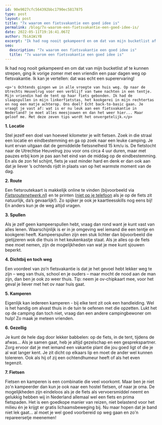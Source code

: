 ```yaml
---
id: 90e9027cfc564392bbc1790ec5817875
type: post
layout: post
title: "7x waarom een fietsvakantie een goed idee is"
permalink: /blog/7x-waarom-een-fietsvakantie-een-goed-idee-is/
date: 2022-05-11T19:16:41.067Z
author: 7biA1WiYB
excerpt: "Ik had nog nooit gekampeerd en om dat van mijn bucketlist af te kunnen strepen, ging ik vorige zomer met een vriendin een paar dagen weg op fietsvakantie. Ik kan je vertellen: dat was echt een superervaring!  "
seo:
  description: "7x waarom een fietsvakantie een goed idee is"
  title: "7x waarom een fietsvakantie een goed idee is"
---
```

Ik had nog nooit gekampeerd en om dat van mijn bucketlist af te kunnen strepen, ging ik vorige zomer met een vriendin een paar dagen weg op fietsvakantie. Ik kan je vertellen: dat was echt een superervaring!  

    <p>'s Ochtends gingen we in alle vroegte van huis weg. Op naar de Utrechts Heuvelrug voor een verblijf van twee nachten in een tentje. Mijn vriendin had de tent op haar fiets gebonden. Ik had de slaapspullen in mijn linkerfietstas, het kookgerei in mijn rechtertas en nog een matje achterop. Ons doel? Echt back-to-basic gaan. Je vraagt je vast af: wat is er nu leuk aan een fietsvakantie in Nederland? je moet alles meesjouwen en dan het weer hier... Maar geloof me. Met deze zeven tips wordt het onvergetelijk.</p>
<p><strong>1. Locatie</strong></p>
<p>Stel jezelf een doel van hoeveel kilometer je wilt fietsen. Zoek in die straal een locatie en eindbestemming en ga op zoek naar een leuke camping. Je kunt ervan uitgaan dat de gemiddelde fietssnelheid 15 km/u is. De fietstocht naar de Utrechtse Heuvelrug zou voor ons circa 4 uur duren, maar met pauzes erbij kom je pas aan het eind van de middag op de eindbestemming. En als de zon fel schijnt, fiets je vast minder hard en denk er dan ook aan dat je liever ’s ochtends rijdt in plaats van op het warmste moment van de dag.</p>
<p><strong>2. Route </strong></p>
<p>Een fietsroutekaart is makkelijk online te vinden (bijvoorbeeld via <a href="http://Fietsroutenetwerk.nl" target="_blank"><em>Fietsroutenetwerk.nl</em></a>) en te printen (<a href="https://original.sevendays.nl/nieuws/boete-van-95-euro-voor-appen-op-de-fiets">niet op je telefoon</a> als je op de fiets zit natuurlijk, da’s gevaarlijk!). Zo spijker je ook je kaartleesskills nog eens bij! En anders kun je de weg altijd vragen. </p>
<p><strong>3. Spullen</strong></p>
<p>Als je zelf geen kampeerspullen hebt, vraag dan rond want je kunt vast van alles lenen. Waarschijnlijk is er in je omgeving wel iemand die een tentje en kookgerei heeft. Kampeerspullen zijn een stuk lichter dan bijvoorbeeld die gietijzeren wok die thuis in het keukenkastje staat. Als je alles op de fiets mee moet nemen, zijn de mogelijkheden van wat je mee kunt sjouwen beperkt.</p>
<p><strong>4. Dichtbij en toch weg </strong></p>
<p>Een voordeel van zo’n fietsvakantie is dat je het gevoel hebt lekker weg te zijn – weg van thuis, school en je ouders – maar mocht de nood aan de man zijn, dan ben je ook zo weer thuis. Tip: neem je ov-chipkaart mee, voor het geval je liever met het ov naar huis gaat.</p>
<p><strong>5. Kamperen</strong></p>
<p>Eigenlijk kan iedereen kamperen - bij elke tent zit ook een handleiding. Wel is het handig om alvast thuis in de tuin te oefenen met die opzetten. Lukt het op de camping dan toch niet, vraag dan een andere campingbewoner om hulp! Zo maak je meteen vrienden.</p>
<p><strong>6. Gezellig</strong></p>
<p>Je kunt de hele dag door lekker babbelen: op de fiets, in de tent, tijdens de afwas… Als je samen gaat, heb je altijd gezelschap en een gesprekspartner. Zorg ervoor dat je met iemand een vakantie plant die jou goed ligt of die je al wat langer kent. Je zit dicht op elkaars lip en moet de ander wel kunnen tolereren. Ook als hij of zij een ochtendhumeur heeft of als het even tegenzit.</p>
<p><strong>7. Fietsen </strong></p>
<p>Fietsen en kamperen is een combinatie die veel voorkomt. Maar ben je niet zo'n kampeerder dan kun je ook naar een hostel fietsen, of naar je oma. De mogelijkheden zijn eindeloos als je de fiets als vervoersmiddel neemt en gelukkig hebben wij in Nederland allemaal wel een fiets en prima fietspaden. Het is een goedkope manier van reizen, niet belastend voor het milieu én je krijgt er gratis lichaamsbeweging bij. Nu maar hopen dat je band niet lek gaat… al moet je wel goed voorbereid op weg gaan en zo'n repareersetje meenemen!</p>  
